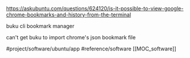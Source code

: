 https://askubuntu.com/questions/624120/is-it-possible-to-view-google-chrome-bookmarks-and-history-from-the-terminal

buku cli bookmark manager

can't get buku to import chrome's json bookmark file

#project/software/ubuntu/app 
#reference/software 
[[MOC_software]]
